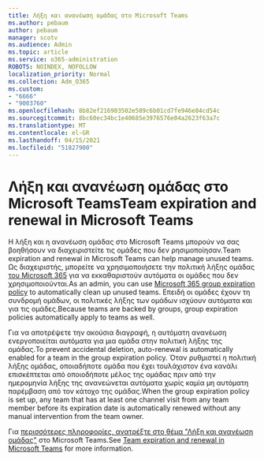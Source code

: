 ```yaml
---
title: Λήξη και ανανέωση ομάδας στο Microsoft Teams
ms.author: pebaum
author: pebaum
manager: scotv
ms.audience: Admin
ms.topic: article
ms.service: o365-administration
ROBOTS: NOINDEX, NOFOLLOW
localization_priority: Normal
ms.collection: Adm_O365
ms.custom:
- "6666"
- "9003760"
ms.openlocfilehash: 8b82ef216903502e589c6b01cd7fe946e84cd54c
ms.sourcegitcommit: 8bc60ec34bc1e40685e3976576e04a2623f63a7c
ms.translationtype: MT
ms.contentlocale: el-GR
ms.lasthandoff: 04/15/2021
ms.locfileid: "51827900"
---
```

# <a name="team-expiration-and-renewal-in-microsoft-teams"></a><span data-ttu-id="ed487-102">Λήξη και ανανέωση ομάδας στο Microsoft Teams</span><span class="sxs-lookup"><span data-stu-id="ed487-102">Team expiration and renewal in Microsoft Teams</span></span>

<span data-ttu-id="ed487-103">Η λήξη και η ανανέωση ομάδας στο Microsoft Teams μπορούν να σας βοηθήσουν να διαχειριστείτε τις ομάδες που δεν ρησιμοποίησαν.</span><span class="sxs-lookup"><span data-stu-id="ed487-103">Team expiration and renewal in Microsoft Teams can help manage unused teams.</span></span> <span data-ttu-id="ed487-104">Ως διαχειριστής, μπορείτε να χρησιμοποιήσετε την πολιτική λήξης ομάδας  [του Microsoft 365](https://docs.microsoft.com/microsoft-365/admin/create-groups/office-365-groups-expiration-policy)  για να εκκαθαριστούν αυτόματα οι ομάδες που δεν χρησιμοποιούνται.</span><span class="sxs-lookup"><span data-stu-id="ed487-104">As an admin, you can use  [Microsoft 365 group expiration policy](https://docs.microsoft.com/microsoft-365/admin/create-groups/office-365-groups-expiration-policy)  to automatically clean up unused teams.</span></span> <span data-ttu-id="ed487-105">Επειδή οι ομάδες έχουν τη συνδρομή ομάδων, οι πολιτικές λήξης των ομάδων ισχύουν αυτόματα και για τις ομάδες.</span><span class="sxs-lookup"><span data-stu-id="ed487-105">Because teams are backed by groups, group expiration policies automatically apply to teams as well.</span></span>

<span data-ttu-id="ed487-106">Για να αποτρέψετε την ακούσια διαγραφή, η αυτόματη ανανέωση ενεργοποιείται αυτόματα για μια ομάδα στην πολιτική λήξης της ομάδας.</span><span class="sxs-lookup"><span data-stu-id="ed487-106">To prevent accidental deletion, auto-renewal is automatically enabled for a team in the group expiration policy.</span></span> <span data-ttu-id="ed487-107">Όταν ρυθμιστεί η πολιτική λήξης ομάδας, οποιαδήποτε ομάδα που έχει τουλάχιστον ένα κανάλι επισκέπτεται από οποιοδήποτε μέλος της ομάδας πριν από την ημερομηνία λήξης της ανανεώνεται αυτόματα χωρίς καμία μη αυτόματη παρέμβαση από τον κάτοχο της ομάδας.</span><span class="sxs-lookup"><span data-stu-id="ed487-107">When the group expiration policy is set up, any team that has at least one channel visit from any team member before its expiration date is automatically renewed without any manual intervention from the team owner.</span></span>  

<span data-ttu-id="ed487-108">Για  [περισσότερες πληροφορίες, ανατρέξτε στο θέμα "Λήξη και ανανέωση ομάδας"](https://docs.microsoft.com/microsoftteams/team-expiration-renewal)  στο Microsoft Teams.</span><span class="sxs-lookup"><span data-stu-id="ed487-108">See  [Team expiration and renewal in Microsoft Teams](https://docs.microsoft.com/microsoftteams/team-expiration-renewal)  for more information.</span></span>
